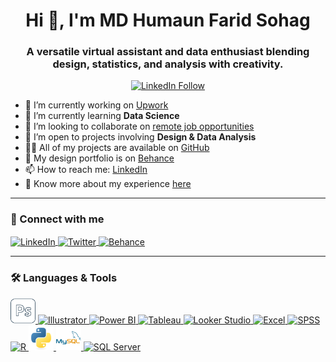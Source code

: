 <h1 align="center">Hi 👋, I'm MD Humaun Farid Sohag</h1>
<h3 align="center">A versatile virtual assistant and data enthusiast blending design, statistics, and analysis with creativity.</h3>

<p align="center">
  <a href="https://www.linkedin.com/in/humaunfaridsohag/" target="_blank">
    <img src="https://img.shields.io/badge/Follow%20on-LinkedIn-blue?logo=linkedin&style=for-the-badge" alt="LinkedIn Follow" />
  </a>
</p>

- 🔭 I’m currently working on [Upwork](https://www.upwork.com/freelancers/~012b4115aa6faf151a?mp_source=share)  
- 🌱 I’m currently learning **Data Science**  
- 👯 I’m looking to collaborate on [remote job opportunities](https://www.linkedin.com/in/humaunfaridsohag/)  
- 🤝 I’m open to projects involving **Design & Data Analysis**  
- 👨‍💻 All of my projects are available on [GitHub](https://github.com/humaun-farid-sohag)  
- 🎨 My design portfolio is on [Behance](https://www.behance.net/tufany_designer)  
- 📫 How to reach me: [LinkedIn](https://www.linkedin.com/in/humaunfaridsohag/) 
- 📄 Know more about my experience [here](https://github.com/humaun-farid-sohag)

---

<h3 align="left">🔗 Connect with me</h3>
<p align="left">
  <a href="https://www.linkedin.com/in/humaunfaridsohag/" target="_blank">
    <img align="center" src="https://raw.githubusercontent.com/rahuldkjain/github-profile-readme-generator/master/src/images/icons/Social/linked-in-alt.svg" alt="LinkedIn" height="30" width="40" />
  </a>
  <a href="https://twitter.com/tufanydesigner" target="_blank">
    <img align="center" src="https://raw.githubusercontent.com/rahuldkjain/github-profile-readme-generator/master/src/images/icons/Social/twitter.svg" alt="Twitter" height="30" width="40" />
  </a>
  <a href="https://www.behance.net/tufany_designer" target="_blank">
    <img align="center" src="https://raw.githubusercontent.com/rahuldkjain/github-profile-readme-generator/master/src/images/icons/Social/behance.svg" alt="Behance" height="30" width="40" />
  </a>
</p>

---

<h3 align="left">🛠️ Languages & Tools</h3>
<p align="left">
  <!-- Design Tools -->
  <a href="https://www.photoshop.com/en" target="_blank">
    <img src="https://raw.githubusercontent.com/devicons/devicon/master/icons/photoshop/photoshop-line.svg" alt="Photoshop" width="40" height="40"/>
  </a>
  <a href="https://www.adobe.com/in/products/illustrator.html" target="_blank">
    <img src="https://www.vectorlogo.zone/logos/adobe_illustrator/adobe_illustrator-icon.svg" alt="Illustrator" width="40" height="40"/>
  </a>

  <!-- Data Visualization -->
  <a href="https://powerbi.microsoft.com/" target="_blank">
    <img src="https://www.vectorlogo.zone/logos/microsoft_powerbi/microsoft_powerbi-icon.svg" alt="Power BI" width="40" height="40"/>
  </a>
  <a href="https://www.tableau.com/" target="_blank">
    <img src="https://www.vectorlogo.zone/logos/tableau/tableau-icon.svg" alt="Tableau" width="40" height="40"/>
  </a>
  <a href="https://lookerstudio.google.com/" target="_blank">
    <img src="https://www.vectorlogo.zone/logos/google_data_studio/google_data_studio-icon.svg" alt="Looker Studio" width="40" height="40"/>
  </a>
  <a href="https://www.microsoft.com/en-us/microsoft-365/excel" target="_blank">
    <img src="https://cdn.jsdelivr.net/gh/devicons/devicon/icons/excel/excel-original.svg" alt="Excel" width="40" height="40"/>
  </a>

  <!-- Data & Stats -->
  <a href="https://www.ibm.com/products/spss-statistics" target="_blank">
    <img src="https://cdn.worldvectorlogo.com/logos/ibm-spss.svg" alt="SPSS" width="40" height="40"/>
  </a>
    <a href="https://www.r-project.org/" target="_blank">
    <img src="https://www.vectorlogo.zone/logos/r-project/r-project-icon.svg" alt="R" width="40" height="40"/>
  </a>
  <a href="https://www.python.org" target="_blank">
    <img src="https://raw.githubusercontent.com/devicons/devicon/master/icons/python/python-original.svg" alt="Python" width="40" height="40"/>
  </a>

  <!-- Databases -->
  <a href="https://www.mysql.com/" target="_blank">
    <img src="https://raw.githubusercontent.com/devicons/devicon/master/icons/mysql/mysql-original-wordmark.svg" alt="MySQL" width="40" height="40"/>
  </a>

  <a href="https://www.microsoft.com/en-us/sql-server" target="_blank">
    <img src="https://www.svgrepo.com/show/303229/microsoft-sql-server-logo.svg" alt="SQL Server" width="40" height="40"/>
  </a>
</p>
